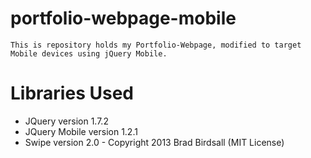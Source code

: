 portfolio-webpage-mobile
========================

	This is repository holds my Portfolio-Webpage, modified to target Mobile devices using jQuery Mobile.



Libraries Used
==============

 * JQuery version 1.7.2
 * JQuery Mobile version 1.2.1
 * Swipe version 2.0	-	Copyright 2013 Brad Birdsall (MIT License)
